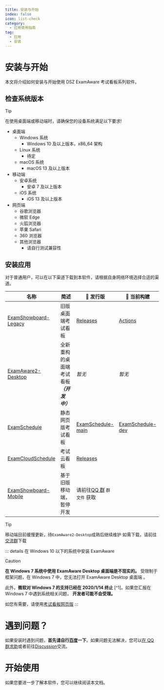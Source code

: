 ```yaml
---
title: 安装与开始
index: false
icon: list-check
category:
  - 应用使用指南
tag:
  - 应用
  - 安装
---
```


# 安装与开始

本文将介绍如何安装与开始使用 DSZ ExamAware 考试看板系列软件。 

## 检查系统版本

> [!tip]
> 在使用桌面端或移动端时，请确保您的设备系统满足以下要求!

- 桌面端
  - Windows 系统
    - Windows 10 及以上版本，x86_64 架构   
  - Linux 系统
    - 待定
  - macOS 系统
    - macOS 13 及以上版本
- 移动端
  - 安卓系统
    - 安卓 7 及以上版本
  - iOS 系统
    - iOS 13 及以上版本
- 网页端
  - 谷歌浏览器
   - 微软 Edge
   - 火狐浏览器
   - 苹果 Safari
   - 360 浏览器
   - 其他浏览器
     - 请自行测试兼容性
    
## 安装应用

对于普通用户，可以在以下渠道下载到本软件，请根据自身网络环境选择合适的渠道。

| 名称 | 简述 | 🚀 发行版 | 🚧 当前构建 |
| - | - | - | - |
| [ExamShowboard-Legacy](https://github.com/ExamAware/ExamShowboard-Legacy) | 旧版桌面端考试看板 | [Releases](https://github.com/ExamAware/ExamShowboard-Legacy/releases) | [Actions](https://github.com/ExamAware/ExamShowboard-Legacy/actions) |
| [ExamAware2-Desktop](https://github.com/ExamAware/ExamAware2-Desktop) | 全新重构的桌面端考试看板 ***（开发中）*** | *暂无* | *暂无* |
| [ExamSchedule](https://github.com/ExamAware/ExamSchedule) | 静态网页版考试看板 | [ExamSchedule-main](https://github.com/ExamAware/ExamSchedule) | [ExamSchedule-dev](https://github.com/ExamAware/ExamSchedule/tree/dev) |
| [ExamCloudSchedule](https://github.com/ExamAware/ExamCloudSchedule) | 考试云看板 | [Releases](https://github.com/ExamAware/ExamCloudSchedule/releases) | |
| [ExamShowboard-Mobile](https://github.com/ExamAware/dsz-examaware-mobile) | 基于旧版移动端，暂停开发 | 请前往[QQ 群](https://qm.qq.com/q/zDiEipHsaI) `群文件` 获取 | |

> [!tip]
>移动端目前缓慢更新，待`ExamAware2-Desktop`成熟后继续维护
>如需下载，请前往[交流群](https://qm.qq.com/q/zDiEipHsaI)下载

::: details 在 Windows 10 以下的系统中安装 ExamAware

> [!caution]
> **在 Windows 7 系统中使用 ExamAware Desktop 桌面端是不现实的。** 受限制于框架问题，在 Windows 7 中，您无法打开 ExamAware Desktop 桌面端 。

此外，**微软对 Windows 7 的支持已经在 2020/1/14 终止** [^1]。如果您汇报在 Windows 7 中遇到系统相关问题， **开发者可能不会受理。**

如您有需要，请使用[考试看板网页版](./web/README.md)
:::

# 遇到问题？

如果安装时遇到问题，**首先请自行[百度](https://www.baidu.com/)一下**。如果问题无法解决，您可以[在 QQ 群求助](https://qm.qq.com/q/zDiEipHsaI)或者前往[Discussion](https://github.com/orgs/ExamAware/discussions)交流。

# 开始使用

如果您要进一步了解本软件，您可以继续阅读本文档。

